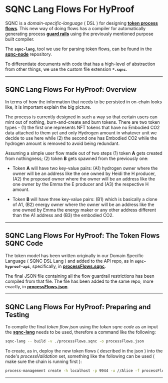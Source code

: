 # SQNC Lang Flows For HyProof

SQNC is a _domain-specific-language_ ( DSL ) for designing **[token process flows](https://github.com/digicatapult/sqnc-documentation/blob/main/docs/tokenModels/language.md)**. This new way of doing flows has a compiler for automatically generating process **[guard rails](https://github.com/digicatapult/sqnc-documentation/blob/main/docs/tokenModels/guardRails.md)** using the previously mentioned purpose built compiler.

The **`sqnc-lang`**, tool we use for parsing token flows, can be found in the **[sqnc-node](https://github.com/digicatapult/sqnc-node)** repository.

To differentiate documents with code that has a high-level of abstraction from other things, we use the custom file extension **`*.sqnc`**.

---

## SQNC Lang Flows For HyProof: Overview

In terms of how the information that needs to be persisted in on-chain looks like, it is important explain the big picture.

The process is currently designed in such a way so that certain users can mint out of nothing, burn-and-create and burn tokens. There are two token types - (1) the first one represents NFT tokens that have no Embodied CO2 data attached to them yet and only Hydrogen amount in whatever unit we decide to use here while (2) the second one has Embodied CO2 while the hydrogen amount is removed to avoid being redundant.

Assuming a simple user flow made out of two steps (1) token **A** gets created from nothingness; (2) token **B** gets spawned from the previously one:

* Token **A** will have two key-value pairs: (A1) hydrogen owner where the owner will be an address like the one owned by Heidi the H producer, (A2) the proposed owner where the owner will be an address like the one owner by the Emma the E producer and (A3) the respective H amount.

* Token **B** will have three key-value pairs: (B1) which is basically a clone of A1, (B2) energy owner where the owner will be an address like the one owned by Emma the energy maker or any other address different than the A1 address and (B3) the embodied CO2.

---

## SQNC Lang Flows For HyProof: The Token Flows SQNC Code

The token model has been written originally in our Domain Specific Language ( SQNC DSL Lang ) and added to the API repo, as in **`sqnc-hyproof-api`**, specifically, in **[processFlows.sqnc](https://github.com/digicatapult/sqnc-hyproof-api/blob/main/processFlows.sqnc)**.

The final JSON file containing all the flow guardrail restrictions has been compiled from that file. The file has been added to the same repo, more exactly, in **[processFlows.json](https://github.com/digicatapult/sqnc-hyproof-api/blob/main/processFlows.json)**.

---

## SQNC Lang Flows For HyProof: Preparing and Testing

To compile the final _token flow json_ using the _token sqnc code_ as an input the **[sqnc-lang](https://github.com/digicatapult/sqnc-node/tree/main/tools/lang)** needs to be used, therefore a command like the following:

```sh
sqnc-lang -- build -v ./processFlows.sqnc -o processFlows.json
```

To create, as in, deploy the new token flows ( described in the json ) into the node's _processValidation_ set, something like the following can be used ( make sure the chain is running first ):

```sh
process-management create -h localhost -p 9944 -u //Alice -f processFlows.json # OR 127.0.0.1
```

---
